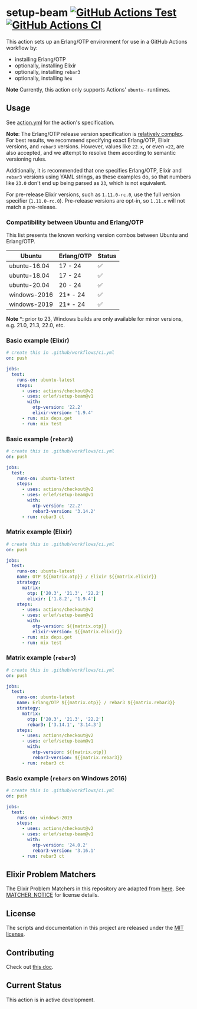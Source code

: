 <!-- markdownlint-disable MD013 -->
# setup-beam [![GitHub Actions Test][test-img]][test] [![GitHub Actions CI][ci-img]][ci]

[test]: https://github.com/erlef/setup-beam
[test-img]: https://github.com/erlef/setup-beam/workflows/test/badge.svg
[ci]: https://github.com/erlef/setup-beam
[ci-img]: https://github.com/erlef/setup-beam/workflows/ci/badge.svg

This action sets up an Erlang/OTP environment for use in a GitHub Actions
workflow by:

- installing Erlang/OTP
- optionally, installing Elixir
- optionally, installing `rebar3`
- optionally, installing `hex`

**Note** Currently, this action only supports Actions' `ubuntu-` runtimes.

## Usage

See [action.yml](action.yml) for the action's specification.

**Note**: The Erlang/OTP release version specification is [relatively
complex](http://erlang.org/doc/system_principles/versions.html#version-scheme).
For best results, we recommend specifying exact Erlang/OTP, Elixir versions, and
`rebar3` versions.
However, values like `22.x`, or even `>22`, are also accepted, and we attempt to resolve them
according to semantic versioning rules.

Additionally, it is recommended that one specifies Erlang/OTP, Elixir and `rebar3` versions
using YAML strings, as these examples do, so that numbers like `23.0` don't
end up being parsed as `23`, which is not equivalent.

For pre-release Elixir versions, such as `1.11.0-rc.0`, use the full version
specifier (`1.11.0-rc.0`). Pre-release versions are opt-in, so `1.11.x` will
not match a pre-release.

### Compatibility between Ubuntu and Erlang/OTP

This list presents the known working version combos between Ubuntu
and Erlang/OTP.

| Ubuntu       | Erlang/OTP | Status
|-             |-           |-
| ubuntu-16.04 | 17 - 24    | ✅
| ubuntu-18.04 | 17 - 24    | ✅
| ubuntu-20.04 | 20 - 24    | ✅
| windows-2016 | 21* - 24   | ✅
| windows-2019 | 21* - 24   | ✅

**Note** *: prior to 23, Windows builds are only available for minor versions, e.g. 21.0, 21.3, 22.0, etc.

### Basic example (Elixir)

```yaml
# create this in .github/workflows/ci.yml
on: push

jobs:
  test:
    runs-on: ubuntu-latest
    steps:
      - uses: actions/checkout@v2
      - uses: erlef/setup-beam@v1
        with:
          otp-version: '22.2'
          elixir-version: '1.9.4'
      - run: mix deps.get
      - run: mix test
```

### Basic example (`rebar3`)

```yaml
# create this in .github/workflows/ci.yml
on: push

jobs:
  test:
    runs-on: ubuntu-latest
    steps:
      - uses: actions/checkout@v2
      - uses: erlef/setup-beam@v1
        with:
          otp-version: '22.2'
          rebar3-version: '3.14.2'
      - run: rebar3 ct
```

### Matrix example (Elixir)

```yaml
# create this in .github/workflows/ci.yml
on: push

jobs:
  test:
    runs-on: ubuntu-latest
    name: OTP ${{matrix.otp}} / Elixir ${{matrix.elixir}}
    strategy:
      matrix:
        otp: ['20.3', '21.3', '22.2']
        elixir: ['1.8.2', '1.9.4']
    steps:
      - uses: actions/checkout@v2
      - uses: erlef/setup-beam@v1
        with:
          otp-version: ${{matrix.otp}}
          elixir-version: ${{matrix.elixir}}
      - run: mix deps.get
      - run: mix test
```

### Matrix example (`rebar3`)

```yaml
# create this in .github/workflows/ci.yml
on: push

jobs:
  test:
    runs-on: ubuntu-latest
    name: Erlang/OTP ${{matrix.otp}} / rebar3 ${{matrix.rebar3}}
    strategy:
      matrix:
        otp: ['20.3', '21.3', '22.2']
        rebar3: ['3.14.1', '3.14.3']
    steps:
      - uses: actions/checkout@v2
      - uses: erlef/setup-beam@v1
        with:
          otp-version: ${{matrix.otp}}
          rebar3-version: ${{matrix.rebar3}}
      - run: rebar3 ct
```

### Basic example (`rebar3` on Windows 2016)

```yaml
# create this in .github/workflows/ci.yml
on: push

jobs:
  test:
    runs-on: windows-2019
    steps:
      - uses: actions/checkout@v2
      - uses: erlef/setup-beam@v1
        with:
          otp-version: '24.0.2'
          rebar3-version: '3.16.1'
      - run: rebar3 ct
```

## Elixir Problem Matchers

The Elixir Problem Matchers in this repository are adapted from [here](https://github.com/fr1zle/vscode-elixir/blob/45eddb589acd7ac98e0c7305d1c2b24668ca709a/package.json#L70-L118). See [MATCHER_NOTICE](MATCHER_NOTICE.md) for license details.

## License

The scripts and documentation in this project are released under the [MIT license](LICENSE.md).

## Contributing

Check out [this doc](CONTRIBUTING.md).

## Current Status

This action is in active development.
